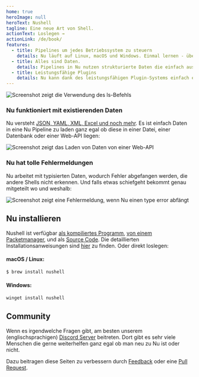 ```yaml
---
home: true
heroImage: null
heroText: Nushell
tagline: Eine neue Art von Shell.
actionText: Loslegen →
actionLink: /de/book/
features:
  - title: Pipelines um jedes Betriebssystem zu steuern
    details: Nu läuft auf Linux, macOS und Windows. Einmal lernen - überall verwenden.
  - title: Alles sind Daten.
    details: Pipelines in Nu nutzen strukturierte Daten die einfach ausgewählt, gefiltert und sortiert werden können. Nie wieder Strings parsen, sondern direkt anfangen Probleme zu lösen.
  - title: Leistungsfähige Plugins
    details: Nu kann dank des leistungsfähigen Plugin-Systems einfach erweitert werden.
---
```


<img src="https://www.nushell.sh/frontpage/ls-example.png" alt="Screenshot zeigt die Verwendung des ls-Befehls" class="hero"/>

### Nu funktioniert mit existierenden Daten

Nu versteht [JSON, YAML, XML, Excel und noch mehr](/book/loading_data.md). Es ist einfach Daten in eine Nu Pipeline zu laden ganz egal ob diese in einer Datei, einer Datenbank oder einer Web-API liegen:

<img src="https://www.nushell.sh/frontpage/fetch-example.png" alt="Screenshot zeigt das Laden von Daten von einer Web-API" class="hero"/>

### Nu hat tolle Fehlermeldungen

Nu arbeitet mit typisierten Daten, wodurch Fehler abgefangen werden, die andere Shells nicht erkennen. Und falls etwas schiefgeht bekommt genau mitgeteilt wo und weshalb:

<img src="https://www.nushell.sh/frontpage/miette-example.png" alt="Screenshot zeigt eine Fehlermeldung, wenn Nu einen type error abfängt" class="hero"/>

## Nu installieren

Nushell ist verfügbar [als kompiliertes Programm](https://github.com/nushell/nushell/releases), [von einem Packetmanager](https://repology.org/project/nushell/versions), und als [Source Code](https://github.com/nushell/nushell). Die detaillierten Installationsanweisungen sind [hier](/de/book/installation.md) zu finden. Oder direkt loslegen:

#### macOS / Linux:

```sh
$ brew install nushell
```

#### Windows:

```powershell
winget install nushell
```

## Community

Wenn es irgendwelche Fragen gibt, am besten unserem (englischsprachigen) [Discord Server](https://discord.gg/NtAbbGn) beitreten. Dort gibt es sehr viele Menschen die gerne weiterhelfen ganz egal ob man neu zu Nu ist oder nicht.

Dazu beitragen diese Seiten zu verbessern durch [Feedback](https://github.com/nushell/nushell.github.io/issues) oder eine [Pull Request](https://github.com/nushell/nushell.github.io/pulls).
